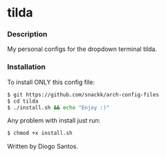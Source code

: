 # tilda

### Description

My personal configs for the dropdown terminal tilda.

### Installation

To install ONLY this config file:
```sh
$ git https://github.com/snackk/arch-config-files
$ cd tilda
$ ./install.sh && echo "Enjoy :)"
```
Any problem with install just run:
```sh
$ chmod +x install.sh
```
  
  Written by Diogo Santos.
